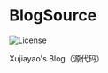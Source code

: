 # BlogSource

![License](https://img.shields.io/github/license/xujiayao/BlogSource)

Xujiayao's Blog（源代码）
